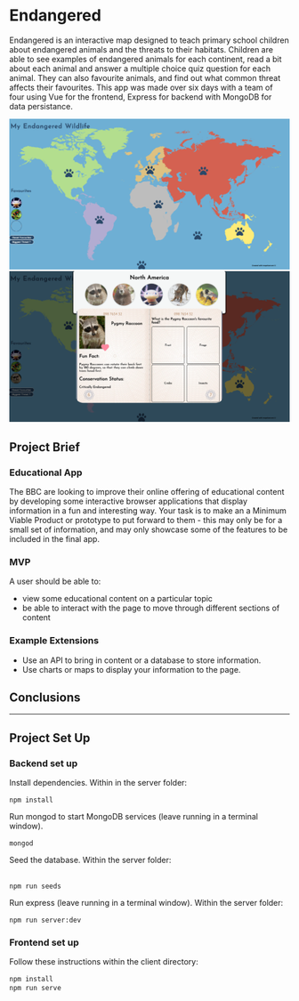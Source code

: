 # Endangered
Endangered is an interactive map designed to teach primary school children about endangered animals and the threats to their habitats. Children are able to see examples of endangered animals for each continent, read a bit about each animal and answer a multiple choice quiz question for each animal. They can also favourite animals, and find out what common threat affects their favourites.
This app was made over six days with a team of four using Vue for the frontend, Express for backend with MongoDB for data persistance.

![Screenshot of app homepage](client/public/homePage.png) ![Screenshot of animal passport](client/public/aPassport.png)


## Project Brief
### Educational App
The BBC are looking to improve their online offering of educational content by developing some interactive browser applications that display information in a fun and interesting way. Your task is to make an a Minimum Viable Product or prototype to put forward to them - this may only be for a small set of information, and may only showcase some of the features to be included in the final app.

### MVP
A user should be able to:

- view some educational content on a particular topic
- be able to interact with the page to move through different sections of content

### Example Extensions
- Use an API to bring in content or a database to store information.
- Use charts or maps to display your information to the page.

## Conclusions
---

## Project Set Up
### Backend set up

Install dependencies. Within in the server folder:

```
npm install
```

Run mongod to start MongoDB services (leave running in a terminal window).

```
mongod
```

Seed the database.  Within the server folder:

```

npm run seeds
```

Run express (leave running in a terminal window).  Within the server folder:

```
npm run server:dev
```

### Frontend set up

Follow these instructions within the client directory:

```
npm install
npm run serve
```

